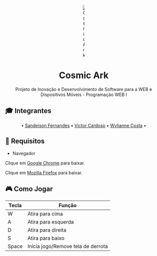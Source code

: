 <p align="center">
	<img src="https://pixabay.com/static/uploads/photo/2016/07/14/05/53/spaceship-1516139_960_720.jpg" alt="Cosmic Ark" style="max-width:1%;">
</p>

<h1 align="center">Cosmic Ark</h1>

<p align="center">Projeto de Inovação e Desenvolvimento de Software para a WEB e Dispositivos Móveis - Programação WEB I</p>

## :mortar_board: Integrantes

<a id="user-content-Índice" class="anchor" href="#Índice" aria-hidden="true"></a>
<p align="center">
   • <a href="https://github.com/SANDEISON" target="_blank">Sandeison Fernandes</a> •
  <a href="https://github.com/VictorCardoso22" target="_blank">Victor Cardoso</a> •
	<a href="https://github.com/Wylianne" target="_blank">Wylianne Costa</a> •
</p>

## :beginner: Requisitos 
* Navegador
<p>
	Clique em <a href="https://www.google.com/chrome/browser/desktop/index.html" target="_blank">Google Chrome</a> para baixar.
</p>
<p>
	Clique em <a href="https://www.mozilla.org/pt-BR/firefox/new/" target="_blank">Mozilla Firefox</a>  para baixar.
</p>


## :video_game: Como Jogar

Tecla | Função
------------ | -------------
W | Atira para cima
A | Atira para esquerda
D | Atira para direita
S | Atira para baixo
Space | Inicia jogo/Remove tela de derrota

